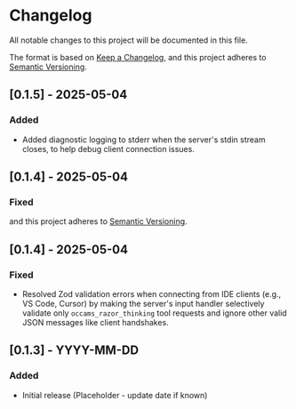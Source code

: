 # Changelog

All notable changes to this project will be documented in this file.

The format is based on [Keep a Changelog](https://keepachangelog.com/en/1.0.0/),
and this project adheres to [Semantic Versioning](https://semver.org/spec/v2.0.0.html).

## [0.1.5] - 2025-05-04

### Added

-   Added diagnostic logging to stderr when the server's stdin stream closes, to help debug client connection issues.

## [0.1.4] - 2025-05-04

### Fixed
and this project adheres to [Semantic Versioning](https://semver.org/spec/v2.0.0.html).

## [0.1.4] - 2025-05-04

### Fixed

-   Resolved Zod validation errors when connecting from IDE clients (e.g., VS Code, Cursor) by making the server's input handler selectively validate only `occams_razor_thinking` tool requests and ignore other valid JSON messages like client handshakes.

## [0.1.3] - YYYY-MM-DD

### Added
- Initial release (Placeholder - update date if known)